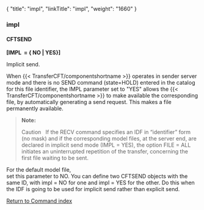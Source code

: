 {
    "title": "impl",
    "linkTitle": "impl",
    "weight": "1660"
}<span id="impl"></span>

### impl

#### CFTSEND

**\[IMPL  = { NO
| YES}\]**

Implicit send.

When  {{< TransferCFT/componentshortname  >}} operates in sender server mode and there is no SEND
command (state=HOLD) entered in the catalog for this file identifier,
the IMPL parameter set to "YES" allows the  {{< TransferCFT/componentshortname  >}} to make available the corresponding file, by automatically generating
a send request. This makes a file permanently available.

> **Note:**
>
> Caution  
> If the RECV command specifies an IDF in “identifier” form (no mask) and if the corresponding model files, at the server end, are declared in implicit send mode (IMPL = YES), the option FILE = ALL initiates an uninterrupted repetition of the transfer, concerning the first file waiting to be sent.

For  the default model file,  
set this parameter to NO. You can define two
CFTSEND objects with the same ID, with impl
= NO for one and impl = YES
for the other. Do this when the IDF is going to be used for implicit
send rather than explicit send.

[Return to Command index](../../)
